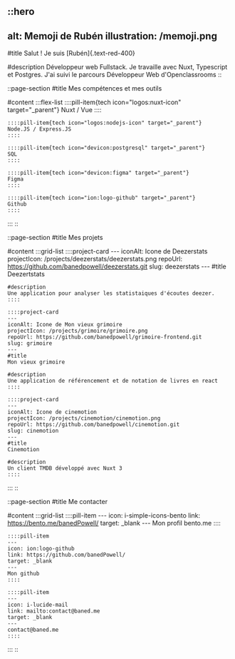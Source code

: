 ::hero
---
alt: Memoji de Rubén
illustration: /memoji.png
---
#title
Salut ! Je suis [Rubén]{.text-red-400}

#description
Développeur web Fullstack. Je travaille avec Nuxt, Typescript et Postgres. J'ai suivi le parcours Développeur Web d'Openclassrooms
::

::page-section
#title
Mes compétences et mes outils

#content
  :::flex-list
    ::::pill-item{tech icon="logos:nuxt-icon" target="_parent"}
    Nuxt / Vue
    ::::
  
    ::::pill-item{tech icon="logos:nodejs-icon" target="_parent"}
    Node.JS / Express.JS
    ::::
  
    ::::pill-item{tech icon="devicon:postgresql" target="_parent"}
    SQL
    ::::
  
    ::::pill-item{tech icon="devicon:figma" target="_parent"}
    Figma
    ::::
  
    ::::pill-item{tech icon="ion:logo-github" target="_parent"}
    Github
    ::::
  :::
::

::page-section
#title
Mes projets

#content
  :::grid-list
    ::::project-card
    ---
    iconAlt: Icone de Deezerstats
    projectIcon: /projects/deezerstats/deezerstats.png
    repoUrl: https://github.com/banedpowell/deezerstats.git
    slug: deezerstats
    ---
    #title
    Deezertstats
    
    #description
    Une application pour analyser les statistaiques d'écoutes deezer.
    ::::
  
    ::::project-card
    ---
    iconAlt: Icone de Mon vieux grimoire
    projectIcon: /projects/grimoire/grimoire.png
    repoUrl: https://github.com/banedpowell/grimoire-frontend.git
    slug: grimoire
    ---
    #title
    Mon vieux grimoire
    
    #description
    Une application de référencement et de notation de livres en react
    ::::
  
    ::::project-card
    ---
    iconAlt: Icone de cinemotion
    projectIcon: /projects/cinemotion/cinemotion.png
    repoUrl: https://github.com/banedpowell/cinemotion.git
    slug: cinemotion
    ---
    #title
    Cinemotion
    
    #description
    Un client TMDB développé avec Nuxt 3
    ::::
  :::
::

::page-section
#title
Me contacter

#content
  :::grid-list
    ::::pill-item
    ---
    icon: i-simple-icons-bento
    link: https://bento.me/banedPowell/
    target: _blank
    ---
    Mon profil bento.me
    ::::
  
    ::::pill-item
    ---
    icon: ion:logo-github
    link: https://github.com/banedPowell/
    target: _blank
    ---
    Mon github
    ::::
  
    ::::pill-item
    ---
    icon: i-lucide-mail
    link: mailto:contact@baned.me
    target: _blank
    ---
    contact@baned.me
    ::::
  :::
::
